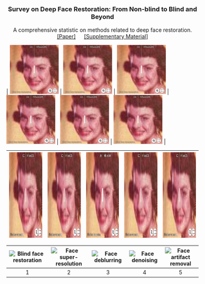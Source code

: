 <!-- PROJECT LOGO -->
<p align="center">
  <h3 align="center">Survey on Deep Face Restoration: From Non-blind to Blind and Beyond </h3>
  <p align="center">A comprehensive statistic on methods related to deep face restoration.
    <br />
    <a href="http://export.arxiv.org/pdf/2309.15490">[Paper]</a> &emsp;
    <a href="https://github.com/24wenjie-li/Awesome-Face-Restoration/blob/main/imgs/Supplementary.pdf">[Supplementary Material]</a>
  </p>
</p>

| [<img src="imgs/Synthetic_HiFaceGAN.png" height="128px">](https://imgsli.com/MjEwMDg0) | [<img src="imgs/Synthetic_HiFaceGAN.png" height="128px"/>](https://imgsli.com/MjEwMDg0) | [<img src="imgs/Synthetic_HiFaceGAN.png" height="128px"/>](https://imgsli.com/MjEwMDg0) | [<img src="imgs/Synthetic_HiFaceGAN.png" height="128px"/>](https://imgsli.com/MjEwMDg0) | [<img src="imgs/Synthetic_HiFaceGAN.png" height="128px"/>](https://imgsli.com/MjEwMDg0) | [<img src="imgs/Synthetic_HiFaceGAN.png" height="128px"/>](https://imgsli.com/MjEwMDg0) |


| <img src="imgs/Synthetic_HiFaceGAN.png"  height=224 width=224> | <img src="imgs/Synthetic_HiFaceGAN.png" width=224 height=224> | <img src="imgs/Synthetic_HiFaceGAN.png" width=224 height=224> | <img src="imgs/Synthetic_HiFaceGAN.png" width=224 height=224> | <img src="imgs/Synthetic_HiFaceGAN.png" width=224 height=224> |
| :----------------------------------------------------------: | :----------------------------------------------------------: | :----------------------------------------------------------: |:----------------------------------------------------------: |:----------------------------------------------------------: |


| <img src="./figures/full.gif"  height=224 width=224 alt="Blind face restoration"> | <img src="./figures/LR.gif" width=224 height=224 alt="Face super-resolution"> | <img src="./figures/blur.gif" height=224 width=224 alt="Face deblurring"> |<img src="./figures/noise.gif" height=224 width=224 alt="Face denoising"> |<img src="./figures/jpeg.gif" height=224 width=224 alt="Face artifact removal"> |
| :----------------------------------------------------------: | :----------------------------------------------------------: | :----------------------------------------------------------: |:----------------------------------------------------------: |:----------------------------------------------------------: |
|           1            |             2                   | 3        | 4   | 5

